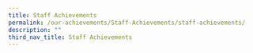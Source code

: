 ```yaml
---
title: Staff Achievements
permalink: /our-achievements/Staff-Achievements/staff-achievements/
description: ""
third_nav_title: Staff Achievements
---
```

